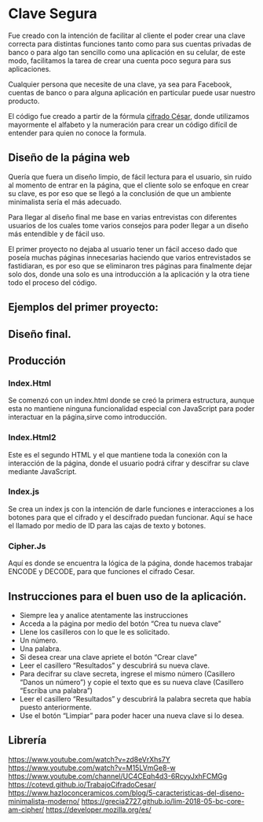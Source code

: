 # Clave Segura

Fue creado con la intención de facilitar al cliente el poder crear una clave correcta para distintas funciones tanto como para sus cuentas privadas de banco o para algo tan sencillo como una aplicación en su celular, de este modo, facilitamos la tarea de crear una cuenta poco segura para sus aplicaciones.

Cualquier persona que necesite de una clave, ya sea para Facebook, cuentas de banco o para alguna aplicación en particular puede usar nuestro producto.

El código fue creado a partir de la fórmula [cifrado César](https://en.wikipedia.org/wiki/Caesar_cipher), donde utilizamos mayormente el alfabeto y la numeración para crear un código difícil de entender para quien no conoce la formula.

## Diseño de la página web

Quería que fuera un diseño limpio, de fácil lectura para el usuario, sin ruido al momento de entrar en la página, que el cliente solo se enfoque en crear su clave, es por eso que se llegó a la conclusión de que un ambiente minimalista sería el más adecuado. 

Para llegar al diseño final me base en varias entrevistas con diferentes usuarios de los cuales tome varios consejos para poder llegar a un diseño más entendible y de fácil uso.

El primer proyecto no dejaba al usuario tener un fácil acceso dado que poseía muchas páginas innecesarias haciendo que varios entrevistados se fastidiaran, es por eso que se eliminaron tres páginas para finalmente dejar solo dos, donde una solo es una introducción a la aplicación y la otra tiene todo el proceso del código.


## Ejemplos del primer proyecto:   






## Diseño final.
 


 




## Producción 
### Index.Html
Se comenzó con un index.html donde se creó la primera estructura, aunque esta no mantiene ninguna funcionalidad especial con JavaScript para poder interactuar en la página,sirve como introducción.

### Index.Html2

Este es el segundo HTML y el que mantiene toda la conexión con la interacción de la página, donde el usuario podrá cifrar y descifrar su clave mediante JavaScript.

### Index.js

Se crea un index js con la intención de darle funciones e interacciones a los botones para que el cifrado y el descifrado puedan funcionar.
Aquí se hace el llamado por medio de ID para las cajas de texto y botones.

### Cipher.Js

Aquí es donde se encuentra la lógica de la página, donde hacemos trabajar ENCODE y DECODE, para que funciones el cifrado Cesar.

## Instrucciones para el buen uso de la aplicación.

- Siempre lea y analice atentamente las instrucciones
- Acceda a la página por medio del botón “Crea tu nueva clave”
- Llene los casilleros con lo que le es solicitado.
- Un número.
- Una palabra.
- Si desea crear una clave apriete el botón “Crear clave”
- Leer el casillero “Resultados” y descubrirá su nueva clave.
- Para decifrar su clave secreta, ingrese el mismo número (Casillero “Danos un número”) y copie el texto que es su nueva clave (Casillero “Escriba una palabra”)
- Leer el casillero “Resultados” y descubrirá la palabra secreta que había puesto anteriormente.
- Use el botón “Limpiar” para poder hacer una nueva clave si lo desea.

## Librería
https://www.youtube.com/watch?v=zd8eVrXhs7Y
https://www.youtube.com/watch?v=M15LVmGe8-w
https://www.youtube.com/channel/UC4CEqh4d3-6RcyyJxhFCMGg
https://cotevd.github.io/TrabajoCifradoCesar/
https://www.hazloconceramicos.com/blog/5-caracteristicas-del-diseno-minimalista-moderno/
https://grecia2727.github.io/lim-2018-05-bc-core-am-cipher/
https://developer.mozilla.org/es/
